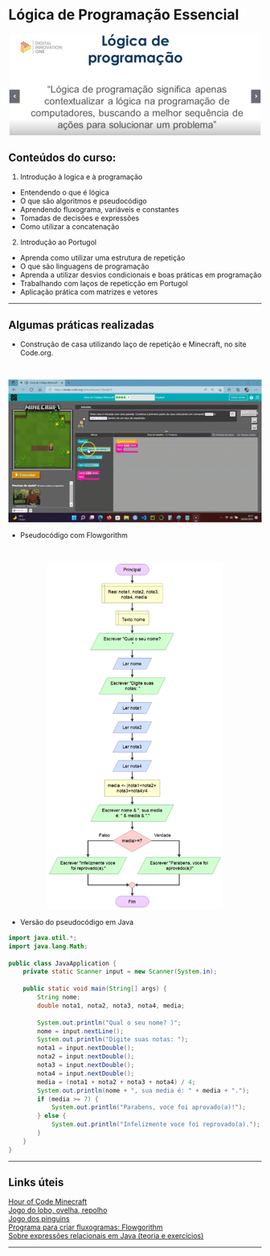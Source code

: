 # Lógica de Programação Essencial  

<p align="center">
	<img src="https://github.com/rosacarla/GFT-start-woman-java/blob/main/ModuloI-conteudo-de-abertura/003%20Logica-de-programacao-essencial/images/conceito-logica.jpg" width="500">
</p>

## Conteúdos do curso:  

1) Introdução à logica e à programação
- Entendendo o que é lógica  
- O que são algoritmos e pseudocódigo  
- Aprendendo fluxograma, variáveis e constantes  
- Tomadas de decisões e expressões  
- Como utilizar a concatenação  
2) Introdução ao Portugol 
- Aprenda como utilizar uma estrutura de repetição  
- O que são linguagens de programação  
- Aprenda a utilizar desvios condicionais e boas práticas em
programação  
- Trabalhando com laços de repeticção em Portugol  
- Aplicação prática com matrizes e vetores

---

## Algumas práticas realizadas  

- Construção de casa utilizando laço de repetição e Minecraft, no site Code.org.
</br>

<p align="center">
	<img src="https://github.com/rosacarla/GFT-start-woman-java/blob/main/ModuloI-conteudo-de-abertura/003%20Logica-de-programacao-essencial/images/laco-de-repeticao-minecraft.gif" width="750">
</p>  


- Pseudocódigo com Flowgorithm
</br>

<p align="center">
	<img src="https://github.com/rosacarla/GFT-start-woman-java/blob/main/ModuloI-conteudo-de-abertura/003%20Logica-de-programacao-essencial/images/flow-if-concatenate.png" width="350">
</p> 

- Versão do pseudocódigo em Java 

```java
import java.util.*;
import java.lang.Math;

public class JavaApplication {
    private static Scanner input = new Scanner(System.in);

    public static void main(String[] args) {
        String nome;
        double nota1, nota2, nota3, nota4, media;
                
        System.out.println("Qual o seu nome? )";
        nome = input.nextLine();
        System.out.println("Digite suas notas: ");
        nota1 = input.nextDouble();
        nota2 = input.nextDouble();
        nota3 = input.nextDouble();
        nota4 = input.nextDouble();
        media = (nota1 + nota2 + nota3 + nota4) / 4;
        System.out.println(nome + ", sua media é: " + media + ".");
        if (media >= 7) {
            System.out.println("Parabens, voce foi aprovado(a)!");
        } else {
            System.out.println("Infelizmente voce foi reprovado(a).");
        }
    }
}
```  


---

## Links úteis  

[Hour of Code Minecraft](https://studio.code.org/s/mc/stage/1/puzzle/1)  
[Jogo do lobo, ovelha, repolho](https://www.proprofs.com/games/wolf-sheep-and-cabbage/)  
[Jogo dos pinguins](https://rachacuca.com.br/jogos/pinguins-numa-fria/)  
[Programa para criar fluxogramas: Flowgorithm](http://www.flowgorithm.org)  
[Sobre expressões relacionais em Java (teoria e exercícios)](https://runestone.academy/ns/books/published//Subgoals/WriteSelection/WorkedEx-1-WriteRelationalExpressions.html)  

---
